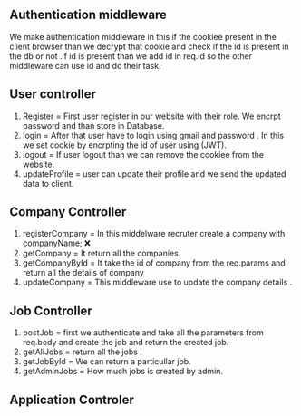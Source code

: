 ## Authentication middleware
We make authentication middleware in this if the cookiee present in the client browser than we decrypt that cookie and check if the id is present in the db or not .if id is present than we add id in req.id so the other middleware can use id and do their task.

## User controller
1. Register = First user register in our website with their role. We encrpt password and than store in Database.
2. login = After that user have to login using  gmail and password . In this we set cookie by encrpting the id of user using (JWT).
3. logout = If user logout than we can remove the cookiee from the website.
4. updateProfile = user can update their profile and we  send the updated data to client. 

## Company Controller
1. registerCompany = In this middelware recruter create a company with companyName; ❌
2. getCompany = It return all the companies 
3. getCompanyById = It take the id of company from the req.params and return all the details of company 
4. updateCompany = This middleware use to update the company details .

## Job Controller 
1. postJob = first we authenticate and take all the parameters from req.body and create the job and return the created job.
2. getAllJobs = return all the jobs .
3. getJobById = We can return a particullar job.
4. getAdminJobs = How much jobs is created by admin.

## Application Controler
